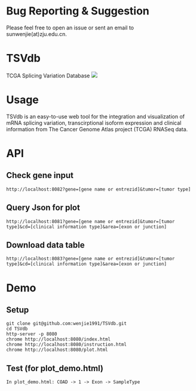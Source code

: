 # Bug Reporting & Suggestion
Please feel free to open an issue or sent an email to sunwenjie(at)zju.edu.cn.

# TSVdb
TCGA Splicing Variation Database
![](https://raw.githubusercontent.com/wenjie1991/TSVdb/master/amination.gif)

# Usage
TSVdb is an easy-to-use web tool for the integration and visualization of mRNA splicing variation, transcirptional isoform expression and clinical information from The Cancer Genome Atlas project (TCGA) RNASeq data.

# API
## Check gene input
```
http://localhost:8082?gene=[gene name or entrezid]&tumor=[tumor type]
```

## Query Json for plot
```
http://localhost:8081?gene=[gene name or entrezid]&tumor=[tumor type]&cd=[clinical information type]&area=[exon or junction]
```

## Download data table
```
http://localhost:8083?gene=[gene name or entrezid]&tumor=[tumor type]&cd=[clinical information type]&area=[exon or junction]
```

# Demo
## Setup
```
git clone git@github.com:wenjie1991/TSVdb.git
cd TSVdb
http-server -p 8080
chrome http://localhost:8080/index.html
chrome http://localhost:8080/instruction.html
chrome http://localhost:8080/plot.html
```

## Test (for plot_demo.html)
    In plot_demo.html: COAD -> 1 -> Exon -> SampleType
